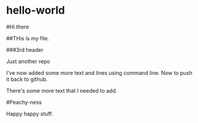 hello-world
====================


#Hi there

##THis is my file. 

###3rd header 

Just another repo


I've now added some more text and lines using command line. Now to push it back to github.

There's some more text that I needed to add. 

#Peachy-ness

Happy happy stuff.
